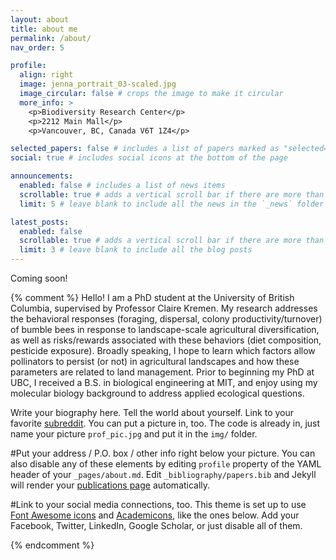 ```yaml
---
layout: about
title: about me
permalink: /about/
nav_order: 5

profile:
  align: right
  image: jenna_portrait_03-scaled.jpg
  image_circular: false # crops the image to make it circular
  more_info: >
    <p>Biodiversity Research Center</p>
    <p>2212 Main Mall</p>
    <p>Vancouver, BC, Canada V6T 1Z4</p>

selected_papers: false # includes a list of papers marked as "selected={true}"
social: true # includes social icons at the bottom of the page

announcements:
  enabled: false # includes a list of news items
  scrollable: true # adds a vertical scroll bar if there are more than 3 news items
  limit: 5 # leave blank to include all the news in the `_news` folder

latest_posts:
  enabled: false
  scrollable: true # adds a vertical scroll bar if there are more than 3 new posts items
  limit: 3 # leave blank to include all the blog posts
---
```


Coming soon!

{% comment %}
Hello! I am a PhD student at the University of British Columbia, supervised by Professor Claire Kremen. My research addresses the behavioral responses (foraging, dispersal, colony productivity/turnover) of bumble bees in response to landscape-scale agricultural diversification, as well as risks/rewards associated with these behaviors (diet composition, pesticide exposure). Broadly speaking, I hope to learn which factors allow pollinators to persist (or not) in agricultural landscapes and how these parameters are related to land management. Prior to beginning my PhD at UBC, I received a B.S. in biological engineering at MIT, and enjoy using my molecular biology background to address applied ecological questions.

Write your biography here. Tell the world about yourself. Link to your favorite [subreddit](http://reddit.com). You can put a picture in, too. The code is already in, just name your picture `prof_pic.jpg` and put it in the `img/` folder.

#Put your address / P.O. box / other info right below your picture. You can also disable any of these elements by editing `profile` property of the YAML header of your `_pages/about.md`. Edit `_bibliography/papers.bib` and Jekyll will render your [publications page](/al-folio/publications/) automatically.

#Link to your social media connections, too. This theme is set up to use [Font Awesome icons](https://fontawesome.com/) and [Academicons](https://jpswalsh.github.io/academicons/), like the ones below. Add your Facebook, Twitter, LinkedIn, Google Scholar, or just disable all of them.

{% endcomment %}
